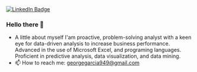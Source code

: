 
<div id="badges">
  <a href="https://www.linkedin.com/in/george-garcia-39b84a132/">
    <img src="https://img.shields.io/badge/LinkedIn-blue?style=for-the-badge&logo=linkedin&logoColor=white" alt="LinkedIn Badge"/>
  </a>
</div>

### Hello there 👋
- A little about myself
I'am proactive, problem-solving analyst with a keen eye for data-driven analysis to increase business performance. Advanced in the use of Microsoft Excel, and programing languages. Proficient in predictive analysis, data visualization, and data mining. 
- 📫 How to reach me: georgegarcia949@gmail.com
<!--
**ggarcia949/ggarcia949** is a ✨ _special_ ✨ repository because its `README.md` (this file) appears on your GitHub profile.

Here are some ideas to get you started:

- 🔭 I’m currently working on ...
- 🌱 I’m currently learning ...
- 👯 I’m looking to collaborate on ...
- 🤔 I’m looking for help with ...
- 💬 Ask me about ...
- 📫 How to reach me: georgegarcia9492@gmail.com
- 😄 Pronouns: ...
- ⚡ Fun fact: ...
-->
